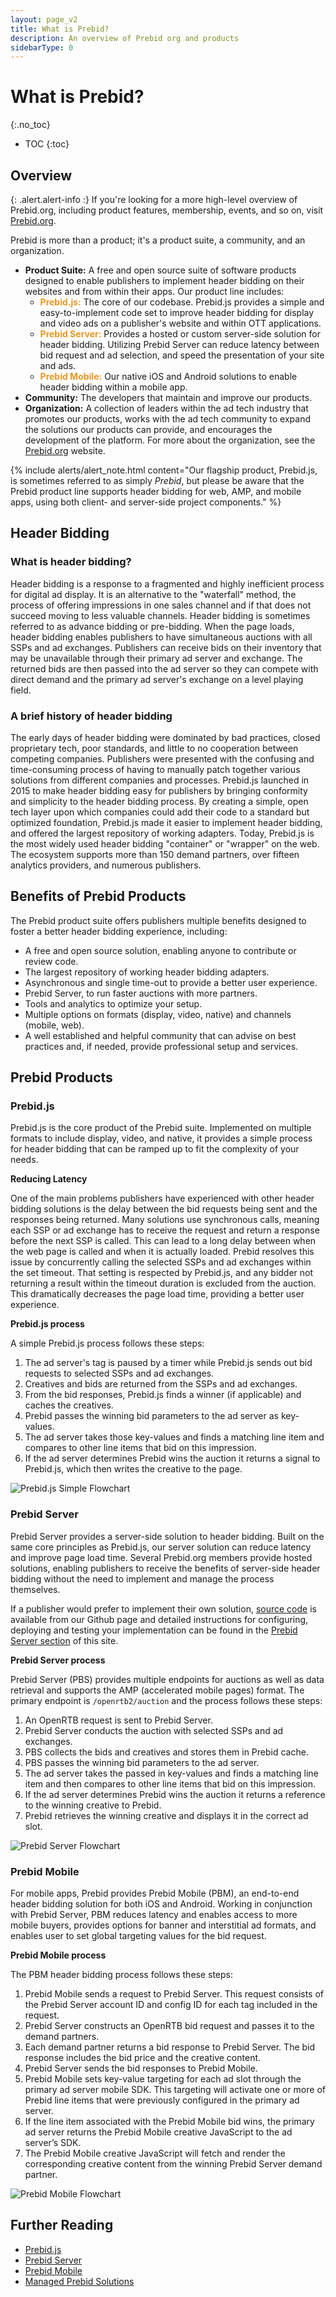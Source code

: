 ```yaml
---
layout: page_v2
title: What is Prebid?
description: An overview of Prebid org and products
sidebarType: 0
---
```

# What is Prebid?
{:.no_toc}

* TOC
{:toc}

## Overview

{: .alert.alert-info :}
If you're looking for a more high-level overview of Prebid.org, including product features, membership, events, and so on, visit [Prebid.org](https://prebid.org/).

Prebid is more than a product; it's a product suite, a community, and an organization.

- **Product Suite:** A free and open source suite of software products designed to enable publishers to implement header bidding on their websites and from within their apps. Our product line includes:  
   - <span style="color:#EA9622">**Prebid.js:**</span> The core of our codebase. Prebid.js provides a simple and easy-to-implement code set to improve header bidding for display and video ads on a publisher's website and within OTT applications.  
   - <span style="color:#EA9622">**Prebid Server:**</span> Provides a hosted or custom server-side solution for header bidding. Utilizing Prebid Server can reduce latency between bid request and ad selection, and speed the presentation of your site and ads.  
   - <span style="color:#EA9622">**Prebid Mobile:**</span> Our native iOS and Android solutions to enable header bidding within a mobile app.
- **Community:** The developers that maintain and improve our products.  
- **Organization:**  A collection of leaders within the ad tech industry that promotes our products, works with the ad tech community to expand the solutions our products can provide, and encourages the development of the platform. For more about the organization, see the [Prebid.org](https://prebid.org/) website.  

{% include alerts/alert_note.html content="Our flagship product, Prebid.js, is sometimes referred to as simply *Prebid*, but please be aware that the Prebid product line supports header bidding for web, AMP, and mobile apps, using both client- and server-side project components." %}

## Header Bidding

### What is header bidding?

Header bidding is a response to a fragmented and highly inefficient process for digital ad display. It is an alternative to the "waterfall" method, the process of offering impressions in one sales channel and if that does not succeed moving to less valuable channels. Header bidding is sometimes referred to as advance bidding or pre-bidding.
When the page loads, header bidding enables publishers to have simultaneous auctions with all SSPs and ad exchanges. Publishers can receive bids on their inventory that may be unavailable through their primary ad server and exchange.
The returned bids are then passed into the ad server so they can compete with direct demand and the primary ad server's exchange on a level playing field.

### A brief history of header bidding

The early days of header bidding were dominated by bad practices, closed proprietary tech, poor standards, and little to no cooperation between competing companies. Publishers were presented with the confusing and time-consuming process of having to manually patch together various solutions from different companies and processes.
Prebid.js launched in 2015 to make header bidding easy for publishers by bringing conformity and simplicity to the header bidding process. By creating a simple, open tech layer upon which companies could add their code to a standard but optimized foundation, Prebid.js made it easier to implement header bidding, and offered the largest repository of working adapters.
Today, Prebid.js is the most widely used header bidding "container" or "wrapper" on the web. The ecosystem supports more than 150 demand partners, over fifteen analytics providers, and numerous publishers.

## Benefits of Prebid Products

The Prebid product suite offers publishers multiple benefits designed to foster a better header bidding experience, including:  

- A free and open source solution, enabling anyone to contribute or review code.  
- The largest repository of working header bidding adapters.  
- Asynchronous and single time-out to provide a better user experience.  
- Prebid Server, to run faster auctions with more partners.  
- Tools and analytics to optimize your setup.  
- Multiple options on formats (display, video, native) and channels (mobile, web).  
- A well established and helpful community that can advise on best practices and, if needed, provide professional setup and services.  

## Prebid Products

### Prebid.js

Prebid.js is the core product of the Prebid suite. Implemented on multiple formats to include display, video, and native, it provides a simple process for header bidding that can be ramped up to fit the complexity of your needs.

**Reducing Latency**

One of the main problems publishers have experienced with other header bidding solutions is the delay between the bid requests being sent and the responses being returned. Many solutions use synchronous calls, meaning each SSP or ad exchange has to receive the request and return a response before the next SSP is called. This can lead to a long delay between when the web page is called and when it is actually loaded.
Prebid resolves this issue by concurrently calling the selected SSPs and ad exchanges within the set timeout. That setting is respected by Prebid.js, and any bidder not returning a result within the timeout duration is excluded from the auction. This dramatically decreases the page load time, providing a better user experience.

**Prebid.js process**

A simple Prebid.js process follows these steps:  
1. The ad server's tag is paused by a timer while Prebid.js sends out bid requests to selected SSPs and ad exchanges.
2. Creatives and bids are returned from the SSPs and ad exchanges.
3. From the bid responses, Prebid.js finds a winner (if applicable) and caches the creatives.
4. Prebid passes the winning bid parameters to the ad server as key-values.
5. The ad server takes those key-values and finds a matching line item and compares to other line items that bid on this impression.
6. If the ad server determines Prebid wins the auction it returns a signal to Prebid.js, which then writes the creative to the page.   

![Prebid.js Simple Flowchart](/assets/images/flowcharts/pb-js-simple.png)

### Prebid Server

Prebid Server provides a server-side solution to header bidding. Built on the same core principles as Prebid.js, our server solution can reduce latency and improve page load time.
Several Prebid.org members provide hosted solutions, enabling publishers to receive the benefits of server-side header bidding without the need to implement and manage the process themselves.

If a publisher would prefer to implement their own solution, [source code](https://github.com/prebid/prebid-server) is available from our Github page and detailed instructions for configuring, deploying and testing your implementation can be found in the [Prebid Server section](/prebid-server/overview/prebid-server-overview.html) of this site.  

**Prebid Server process**

Prebid Server (PBS) provides multiple endpoints for auctions as well as data retrieval and supports the AMP (accelerated mobile pages) format. The primary endpoint is `/openrtb2/auction` and the process follows these steps:

1. An OpenRTB request is sent to Prebid Server.
2. Prebid Server conducts the auction with selected SSPs and ad exchanges.
3. PBS collects the bids and creatives and stores them in Prebid cache.
4. PBS passes the winning bid parameters to the ad server.
5. The ad server takes the passed in key-values and finds a matching line item and then compares to  other line items that bid on this impression.
6. If the ad server determines Prebid wins the auction it returns a reference to the winning creative to Prebid.
7. Prebid retrieves the winning creative and displays it in the correct ad slot.

![Prebid Server Flowchart](/assets/images/flowcharts/pb-server-display.png)

### Prebid Mobile

For mobile apps, Prebid provides Prebid Mobile (PBM), an end-to-end header bidding solution for both iOS and Android. Working in conjunction with Prebid Server, PBM reduces latency and enables access to more mobile buyers, provides options for banner and interstitial ad formats, and enables user to set global targeting values for the bid request.

**Prebid Mobile process**

The PBM header bidding process follows these steps:

1. Prebid Mobile sends a request to Prebid Server. This request consists of the Prebid Server account ID and config ID for each tag included in the request.
2. Prebid Server constructs an OpenRTB bid request and passes it to the demand partners.
3. Each demand partner returns a bid response to Prebid Server. The bid response includes the bid price and the creative content.
4. Prebid Server sends the bid responses to Prebid Mobile.
5. Prebid Mobile sets key-value targeting for each ad slot through the primary ad server mobile SDK. This targeting will activate one or more of Prebid line items that were previously configured in the primary ad server.
6. If the line item associated with the Prebid Mobile bid wins, the primary ad server returns the Prebid Mobile creative JavaScript to the ad server’s SDK.
7. The Prebid Mobile creative JavaScript will fetch and render the corresponding creative content from the winning Prebid Server demand partner.

![Prebid Mobile Flowchart](/assets/images/flowcharts/pb-mobile.png)

## Further Reading
+ [Prebid.js](/prebid/prebidjs.html)
+ [Prebid Server](/prebid-server/overview/prebid-server-overview.html)
+ [Prebid Mobile](/prebid-mobile/prebid-mobile.html)
+ [Managed Prebid Solutions](https://prebid.org/product-suite/managed-services/)
